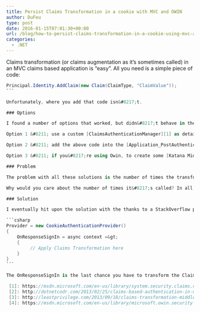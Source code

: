 ```yaml
---
title: Persist Claims Transformation in a cookie with MVC and OWIN
author: DuFeu
type: post
date: 2016-01-15T07:01:30+00:00
url: /blog/how-to-persist-claims-transformation-in-a-cookie-using-mvc-and-owin/
categories:
  - .NET
---
```


Claims transformation (or claims augmentation as it&#8217;s sometimes called) in an MVC claims based application is &#8220;easy&#8221;. All you need is a simple piece of code:

````csharp
Principal.Identity.AddClaim(new Claim(ClaimType, "ClaimValue"));
```

Unfortunately, where you add that code isn&#8217;t.

### Options

I found a number of options that worked, but didn&#8217;t behave in the way I needed.

Option 1 &#8211; use a custom [ClaimsAuthenticationManager][1] as detailed on MSDN.

Option 2 &#8211; add the above code into the [Application_PostAuthenticateRequest][2] method of Global.asax

Option 3 &#8211; if you&#8217;re using Owin, to create some [Katana Middleware][3]

### Problem

The problem with all these solutions is the number of times the transformation takes place, i.e. how often that code is executed.

Why would you care about the number of times it&#8217;s called? In all the examples I found, you wouldn&#8217;t, as &#8220;magic strings&#8221; are being added to the claims, and therefore it&#8217;s really fast. In my case, and I&#8217;d imagine most real world cases, you&#8217;re likely to be making an IO bound call to a database or web service to lookup the extra claim. You _really_ don&#8217;t want to be doing that every _single_ page hit.

### Solution

I eventually hit upon the solution with the thanks to a StackOverflow post which [hinted at using the OnResponseSignIn of the CookieAuthenticationProvider][4]

```csharp
Provider = new CookieAuthenticationProvider()
{
    OnResponseSignIn = async context =&gt;
    {
         // Apply Claims Transformation here
    }
}
```

The OnResponseSignIn is the last chance you have to transform the ClaimsIdentity before it is serialized into a cookie during sign in. The code is only executed once, so no need to be concerned about performance when making a call to a lookup service.

 [1]: https://msdn.microsoft.com/en-us/library/system.security.claims.claimsauthenticationmanager(v=vs.110).aspx
 [2]: http://dotnetcodr.com/2013/02/25/claims-based-authentication-in-mvc4-with-net4-5-c-part-1-claims-transformation/
 [3]: http://leastprivilege.com/2013/09/18/claims-transformation-middleware-for-katana/
 [4]: https://msdn.microsoft.com/en-us/library/microsoft.owin.security.cookies.cookieauthenticationprovider.onresponsesignin(v=vs.113).aspx
````
